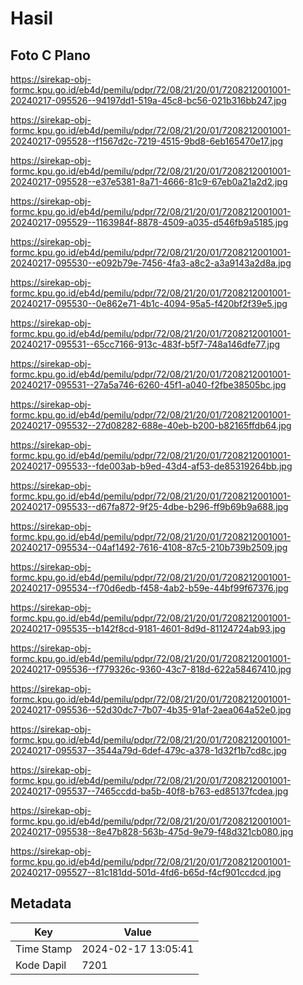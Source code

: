 # Hasil

## Foto C Plano

https://sirekap-obj-formc.kpu.go.id/eb4d/pemilu/pdpr/72/08/21/20/01/7208212001001-20240217-095526--94197dd1-519a-45c8-bc56-021b316bb247.jpg

https://sirekap-obj-formc.kpu.go.id/eb4d/pemilu/pdpr/72/08/21/20/01/7208212001001-20240217-095528--f1567d2c-7219-4515-9bd8-6eb165470e17.jpg

https://sirekap-obj-formc.kpu.go.id/eb4d/pemilu/pdpr/72/08/21/20/01/7208212001001-20240217-095528--e37e5381-8a71-4666-81c9-67eb0a21a2d2.jpg

https://sirekap-obj-formc.kpu.go.id/eb4d/pemilu/pdpr/72/08/21/20/01/7208212001001-20240217-095529--1163984f-8878-4509-a035-d546fb9a5185.jpg

https://sirekap-obj-formc.kpu.go.id/eb4d/pemilu/pdpr/72/08/21/20/01/7208212001001-20240217-095530--e092b79e-7456-4fa3-a8c2-a3a9143a2d8a.jpg

https://sirekap-obj-formc.kpu.go.id/eb4d/pemilu/pdpr/72/08/21/20/01/7208212001001-20240217-095530--0e862e71-4b1c-4094-95a5-f420bf2f39e5.jpg

https://sirekap-obj-formc.kpu.go.id/eb4d/pemilu/pdpr/72/08/21/20/01/7208212001001-20240217-095531--65cc7166-913c-483f-b5f7-748a146dfe77.jpg

https://sirekap-obj-formc.kpu.go.id/eb4d/pemilu/pdpr/72/08/21/20/01/7208212001001-20240217-095531--27a5a746-6260-45f1-a040-f2fbe38505bc.jpg

https://sirekap-obj-formc.kpu.go.id/eb4d/pemilu/pdpr/72/08/21/20/01/7208212001001-20240217-095532--27d08282-688e-40eb-b200-b82165ffdb64.jpg

https://sirekap-obj-formc.kpu.go.id/eb4d/pemilu/pdpr/72/08/21/20/01/7208212001001-20240217-095533--fde003ab-b9ed-43d4-af53-de85319264bb.jpg

https://sirekap-obj-formc.kpu.go.id/eb4d/pemilu/pdpr/72/08/21/20/01/7208212001001-20240217-095533--d67fa872-9f25-4dbe-b296-ff9b69b9a688.jpg

https://sirekap-obj-formc.kpu.go.id/eb4d/pemilu/pdpr/72/08/21/20/01/7208212001001-20240217-095534--04af1492-7616-4108-87c5-210b739b2509.jpg

https://sirekap-obj-formc.kpu.go.id/eb4d/pemilu/pdpr/72/08/21/20/01/7208212001001-20240217-095534--f70d6edb-f458-4ab2-b59e-44bf99f67376.jpg

https://sirekap-obj-formc.kpu.go.id/eb4d/pemilu/pdpr/72/08/21/20/01/7208212001001-20240217-095535--b142f8cd-9181-4601-8d9d-81124724ab93.jpg

https://sirekap-obj-formc.kpu.go.id/eb4d/pemilu/pdpr/72/08/21/20/01/7208212001001-20240217-095536--f779326c-9360-43c7-818d-622a58467410.jpg

https://sirekap-obj-formc.kpu.go.id/eb4d/pemilu/pdpr/72/08/21/20/01/7208212001001-20240217-095536--52d30dc7-7b07-4b35-91af-2aea064a52e0.jpg

https://sirekap-obj-formc.kpu.go.id/eb4d/pemilu/pdpr/72/08/21/20/01/7208212001001-20240217-095537--3544a79d-6def-479c-a378-1d32f1b7cd8c.jpg

https://sirekap-obj-formc.kpu.go.id/eb4d/pemilu/pdpr/72/08/21/20/01/7208212001001-20240217-095537--7465ccdd-ba5b-40f8-b763-ed85137fcdea.jpg

https://sirekap-obj-formc.kpu.go.id/eb4d/pemilu/pdpr/72/08/21/20/01/7208212001001-20240217-095538--8e47b828-563b-475d-9e79-f48d321cb080.jpg

https://sirekap-obj-formc.kpu.go.id/eb4d/pemilu/pdpr/72/08/21/20/01/7208212001001-20240217-095527--81c181dd-501d-4fd6-b65d-f4cf901ccdcd.jpg


## Metadata

| Key        | Value               |
| ---------- | ------------------- |
| Time Stamp | 2024-02-17 13:05:41 |
| Kode Dapil | 7201                |



